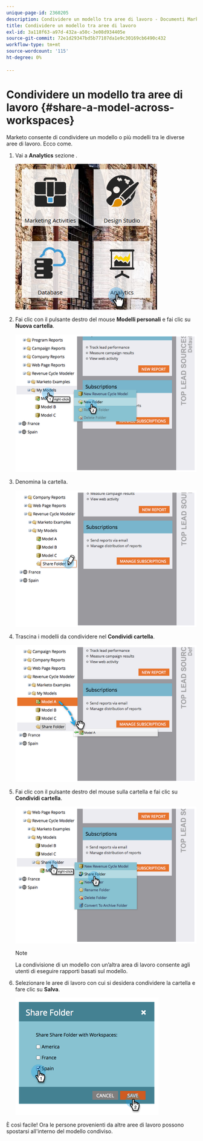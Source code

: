 ```yaml
---
unique-page-id: 2360205
description: Condividere un modello tra aree di lavoro - Documenti Marketo - Documentazione del prodotto
title: Condividere un modello tra aree di lavoro
exl-id: 3a118f63-a97d-432a-a50c-3e08d934405e
source-git-commit: 72e1d29347bd5b77107da1e9c30169cb6490c432
workflow-type: tm+mt
source-wordcount: '115'
ht-degree: 0%

---
```


# Condividere un modello tra aree di lavoro {#share-a-model-across-workspaces}

Marketo consente di condividere un modello o più modelli tra le diverse aree di lavoro. Ecco come.

1. Vai a **Analytics** sezione .

   ![](assets/analytics.png)

1. Fai clic con il pulsante destro del mouse **Modelli personali** e fai clic su **Nuova cartella**.

   ![](assets/image2014-10-3-14-3a5-3a23.png)

1. Denomina la cartella.

   ![](assets/image2014-10-3-14-3a5-3a38.png)

1. Trascina i modelli da condividere nel **Condividi cartella**.

   ![](assets/image2014-10-3-14-3a5-3a52.png)

1. Fai clic con il pulsante destro del mouse sulla cartella e fai clic su **Condividi cartella**.

   ![](assets/image2014-10-3-14-3a6-3a9.png)

   >[!NOTE]
   >
   >La condivisione di un modello con un’altra area di lavoro consente agli utenti di eseguire rapporti basati sul modello.

1. Selezionare le aree di lavoro con cui si desidera condividere la cartella e fare clic su **Salva**.

   ![](assets/image2014-10-3-14-3a6-3a22.png)

È così facile! Ora le persone provenienti da altre aree di lavoro possono spostarsi all&#39;interno del modello condiviso.
